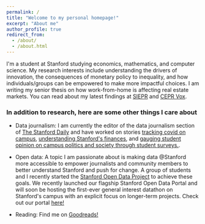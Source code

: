```yaml
---
permalink: /
title: "Welcome to my personal homepage!"
excerpt: "About me"
author_profile: true
redirect_from: 
  - /about/
  - /about.html
---
```



I'm a student at Stanford studying economics, mathematics, and computer science. My research interests include understanding the drivers of innovation, the consequences of monetary policy to inequality, and how individuals/groups can be empowered to make more impactful choices. I am writing my senior thesis on how work-from-home is affecting real estate markets. You can read about my latest findings at [SIEPR](https://siepr.stanford.edu/research/publications/donut-effect-how-covid-19-shapes-real-estate) and [CEPR Vox](https://voxeu.org/article/doughnut-effect-covid-19-cities).

### In addition to research, here are some other things I care about

- Data journalism: I am currently the editor of the data journalism section of [The Stanford Daily](https://stanforddaily.com) and have worked on stories [tracking covid on campus](https://stanforddaily.com/2020/10/11/tracking-covid-19-at-stanford/), [understanding Stanford's finances](https://stanforddaily.com/2020/03/05/stanford-as-a-vc/), and [gauging student opinion on campus politics and society through student surveys.](https://stanforddaily.com/2020/06/14/the-class-of-2020-by-the-numbers/). 

- Open data: A topic I am passionate about is making data @Stanford more accessible to empower journalists and community members to better understand Stanford and push for change. A group of students and I recently started the [Stanford Open Data Project](https://stanfordopendata.org/#/) to achieve these goals. We recently launched our flagship Stanford Open Data Portal and will soon be hosting the first-ever general interest datathon on Stanford's campus with an explicit focus on longer-term projects. Check out our portal [here!](https://stanfordopendata.org/#/)

- Reading: Find me on [Goodreads!](https://www.goodreads.com/user/show/22152953-arjun-ramani)
